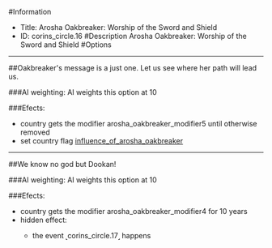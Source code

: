#Information
 - Title: Arosha Oakbreaker: Worship of the Sword and Shield
 - ID: corins_circle.16
#Description
Arosha Oakbreaker: Worship of the Sword and Shield
#Options

___
##Oakbreaker's message is a just one. Let us see where her path will lead us.

###AI weighting:
AI weights this option at 10


###Efects:<ul><li>country gets the modifier arosha_oakbreaker_modifier5 until otherwise removed</li><li>set country flag [influence_of_arosha_oakbreaker](../flags/influence_of_arosha_oakbreaker.md)</li></ul>

___
##We know no god but Dookan!

###AI weighting:
AI weights this option at 10


###Efects:<ul><li>country gets the modifier arosha_oakbreaker_modifier4 for 10 years</li><li>hidden effect:</li><ul><li>the event ˻corins_circle.17˼ happens</li></ul></ul>
